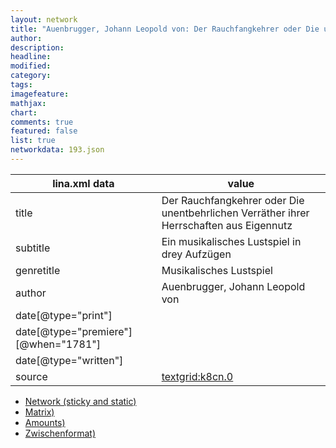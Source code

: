 ```yaml
---
layout: network
title: "Auenbrugger, Johann Leopold von: Der Rauchfangkehrer oder Die unentbehrlichen Verräther ihrer Herrschaften aus Eigennutz (1781)"
author:
description:
headline:
modified:
category:
tags:
imagefeature: 
mathjax: 
chart: 
comments: true
featured: false
list: true
networkdata: 193.json
---
```

lina.xml data  | value
------------- | -------------
title|Der Rauchfangkehrer oder Die unentbehrlichen Verräther ihrer Herrschaften aus Eigennutz
subtitle|Ein musikalisches Lustspiel in drey Aufzügen
genretitle|Musikalisches Lustspiel
author|Auenbrugger, Johann Leopold von
date[@type="print"]|
date[@type="premiere"][@when="1781"]|
date[@type="written"]|
source|[textgrid:k8cn.0](https://textgridlab.org/1.0/tgcrud-public/rest/textgrid:k8cn.0/data)



* [Network (sticky and static)](/linas/network193)
* [Matrix)](/linas/matrix193)
* [Amounts)](/linas/amount193)
* [Zwischenformat)](/linas/lina193 )
